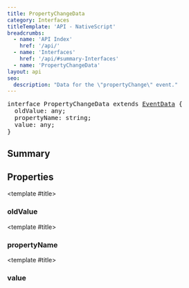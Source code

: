 ```yaml
---
title: PropertyChangeData
category: Interfaces
titleTemplate: 'API - NativeScript'
breadcrumbs:
  - name: 'API Index'
    href: '/api/'
  - name: 'Interfaces'
    href: '/api/#summary-Interfaces'
  - name: 'PropertyChangeData'
layout: api
seo:
  description: "Data for the \"propertyChange\" event."
---
```


<!-- This page is auto generated, do not edit manually. -->
<!-- Run "yarn generate:api-docs" to regenerate -->

<script setup lang="ts">
  import { provide } from "vue";
  import API_DATA from "./PropertyChangeData.data.json";
  
  provide('API_DATA', API_DATA);
</script>

<APIRefHierarchy v-once />

<pre class="not-prose [&_a]:text-blue-400 [&_a]:no-underline">interface PropertyChangeData extends <a href="/api/interface/EventData">EventData</a> {
  oldValue: any;
  propertyName: string;
  value: any;
}</pre>

<APIRefComment commentBase64="eyJibG9ja1RhZ3MiOltdLCJtb2RpZmllclRhZ3MiOnt9LCJzdW1tYXJ5IjpbeyJraW5kIjoidGV4dCIsInRleHQiOiJEYXRhIGZvciB0aGUgXCJwcm9wZXJ0eUNoYW5nZVwiIGV2ZW50LiJ9XX0=" v-once />

## <Heading ignore>Summary</Heading>

<APIRefSummary v-once />

## Properties

<div class="isOptional">

<APIRef for="1564" v-once>

<template #title>

### oldValue

</template>

</APIRef>

</div>

<div class="">

<APIRef for="1562" v-once>

<template #title>

### propertyName

</template>

</APIRef>

</div>

<div class="">

<APIRef for="1563" v-once>

<template #title>

### value

</template>

</APIRef>

</div>
